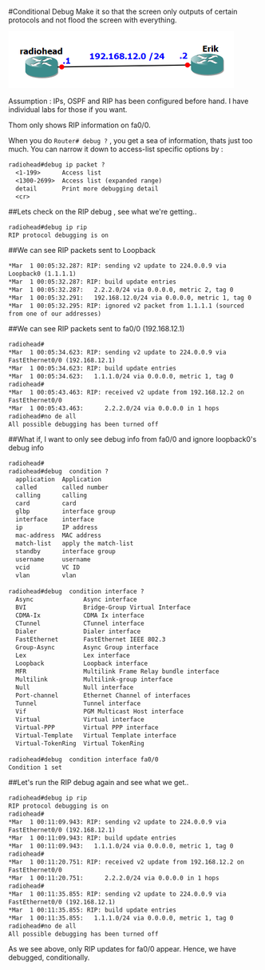 #Conditional Debug
Make it so that the screen only outputs of certain protocols and not flood the screen with everything.

![topology](https://github.com/shreyasgune/network-simulations/blob/master/Conditional%20Debug/screenshot.png)

Assumption : IPs, OSPF and RIP has been configured before hand. I have individual labs for those if you want.

Thom only shows RIP information on fa0/0. 

When you do `Router# debug ?` , you get a sea of information, thats just too much.
You can narrow it down to access-list specific options by : 
```
radiohead#debug ip packet ?
  <1-199>      Access list
  <1300-2699>  Access list (expanded range)
  detail       Print more debugging detail
  <cr>
```

##Lets check on the RIP debug , see what we're getting..
```
radiohead#debug ip rip
RIP protocol debugging is on
```
##We can see RIP packets sent to Loopback 
```
*Mar  1 00:05:32.287: RIP: sending v2 update to 224.0.0.9 via Loopback0 (1.1.1.1)
*Mar  1 00:05:32.287: RIP: build update entries
*Mar  1 00:05:32.287:   2.2.2.0/24 via 0.0.0.0, metric 2, tag 0
*Mar  1 00:05:32.291:   192.168.12.0/24 via 0.0.0.0, metric 1, tag 0
*Mar  1 00:05:32.295: RIP: ignored v2 packet from 1.1.1.1 (sourced from one of our addresses)
```

##We can see RIP packets sent to fa0/0 (192.168.12.1)
```
radiohead#
*Mar  1 00:05:34.623: RIP: sending v2 update to 224.0.0.9 via FastEthernet0/0 (192.168.12.1)
*Mar  1 00:05:34.623: RIP: build update entries
*Mar  1 00:05:34.623:   1.1.1.0/24 via 0.0.0.0, metric 1, tag 0
radiohead#
*Mar  1 00:05:43.463: RIP: received v2 update from 192.168.12.2 on FastEthernet0/0
*Mar  1 00:05:43.463:      2.2.2.0/24 via 0.0.0.0 in 1 hops
radiohead#no de all
All possible debugging has been turned off
```

##What if, I want to only see debug info from fa0/0 and ignore loopback0's debug info
```
radiohead#
radiohead#debug  condition ?
  application  Application
  called       called number
  calling      calling
  card         card
  glbp         interface group
  interface    interface
  ip           IP address
  mac-address  MAC address
  match-list   apply the match-list
  standby      interface group
  username     username
  vcid         VC ID
  vlan         vlan

radiohead#debug  condition interface ?
  Async              Async interface
  BVI                Bridge-Group Virtual Interface
  CDMA-Ix            CDMA Ix interface
  CTunnel            CTunnel interface
  Dialer             Dialer interface
  FastEthernet       FastEthernet IEEE 802.3
  Group-Async        Async Group interface
  Lex                Lex interface
  Loopback           Loopback interface
  MFR                Multilink Frame Relay bundle interface
  Multilink          Multilink-group interface
  Null               Null interface
  Port-channel       Ethernet Channel of interfaces
  Tunnel             Tunnel interface
  Vif                PGM Multicast Host interface
  Virtual            Virtual interface
  Virtual-PPP        Virtual PPP interface
  Virtual-Template   Virtual Template interface
  Virtual-TokenRing  Virtual TokenRing

radiohead#debug  condition interface fa0/0
Condition 1 set
```

##Let's run the RIP debug again and see what we get..
```
radiohead#debug ip rip
RIP protocol debugging is on
radiohead#
*Mar  1 00:11:09.943: RIP: sending v2 update to 224.0.0.9 via FastEthernet0/0 (192.168.12.1)
*Mar  1 00:11:09.943: RIP: build update entries
*Mar  1 00:11:09.943:   1.1.1.0/24 via 0.0.0.0, metric 1, tag 0
radiohead#
*Mar  1 00:11:20.751: RIP: received v2 update from 192.168.12.2 on FastEthernet0/0
*Mar  1 00:11:20.751:      2.2.2.0/24 via 0.0.0.0 in 1 hops
radiohead#
*Mar  1 00:11:35.855: RIP: sending v2 update to 224.0.0.9 via FastEthernet0/0 (192.168.12.1)
*Mar  1 00:11:35.855: RIP: build update entries
*Mar  1 00:11:35.855:   1.1.1.0/24 via 0.0.0.0, metric 1, tag 0
radiohead#no de all
All possible debugging has been turned off
```

As we see above, only RIP updates for fa0/0 appear. Hence, we have debugged, conditionally. 
